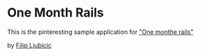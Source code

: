 # One Month Rails

This is the pinteresting sample application for 
["One monthe rails"](http://onemonthrails.com)

by [Filip Ljubicic](http://filipljubicic.com)